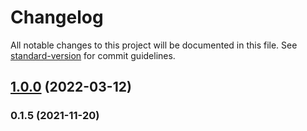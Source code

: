 # Changelog

All notable changes to this project will be documented in this file. See [standard-version](https://github.com/conventional-changelog/standard-version) for commit guidelines.

## [1.0.0](https://github.com/adamhamlin/frap/compare/v0.1.5...v1.0.0) (2022-03-12)

### 0.1.5 (2021-11-20)
